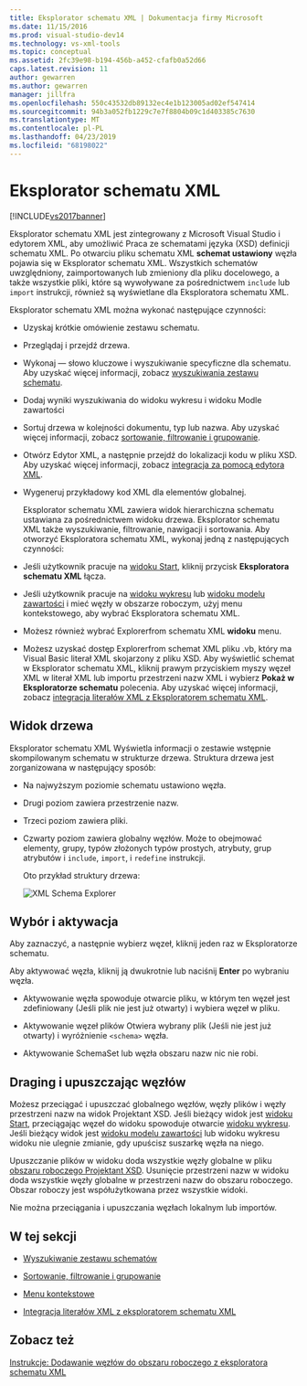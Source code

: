 ```yaml
---
title: Eksplorator schematu XML | Dokumentacja firmy Microsoft
ms.date: 11/15/2016
ms.prod: visual-studio-dev14
ms.technology: vs-xml-tools
ms.topic: conceptual
ms.assetid: 2fc39e98-b194-456b-a452-cfafb0a52d66
caps.latest.revision: 11
author: gewarren
ms.author: gewarren
manager: jillfra
ms.openlocfilehash: 550c43532db89132ec4e1b123005ad02ef547414
ms.sourcegitcommit: 94b3a052fb1229c7e7f8804b09c1d403385c7630
ms.translationtype: MT
ms.contentlocale: pl-PL
ms.lasthandoff: 04/23/2019
ms.locfileid: "68198022"
---
```

# <a name="xml-schema-explorer"></a>Eksplorator schematu XML
[!INCLUDE[vs2017banner](../includes/vs2017banner.md)]

Eksplorator schematu XML jest zintegrowany z Microsoft Visual Studio i edytorem XML, aby umożliwić Praca ze schematami języka (XSD) definicji schematu XML. Po otwarciu pliku schematu XML **schemat ustawiony** węzła pojawia się w Eksplorator schematu XML. Wszystkich schematów uwzględniony, zaimportowanych lub zmieniony dla pliku docelowego, a także wszystkie pliki, które są wywoływane za pośrednictwem `include` lub `import` instrukcji, również są wyświetlane dla Eksploratora schematu XML.  
  
 Eksplorator schematu XML można wykonać następujące czynności:  
  
- Uzyskaj krótkie omówienie zestawu schematu.  
  
- Przeglądaj i przejdź drzewa.  
  
- Wykonaj — słowo kluczowe i wyszukiwanie specyficzne dla schematu. Aby uzyskać więcej informacji, zobacz [wyszukiwania zestawu schematu](../xml-tools/searching-the-schema-set.md).  
  
- Dodaj wyniki wyszukiwania do widoku wykresu i widoku Modle zawartości  
  
- Sortuj drzewa w kolejności dokumentu, typ lub nazwa. Aby uzyskać więcej informacji, zobacz [sortowanie, filtrowanie i grupowanie](../xml-tools/sorting-filtering-and-grouping-xml-schema-explorer.md).  
  
- Otwórz Edytor XML, a następnie przejdź do lokalizacji kodu w pliku XSD. Aby uzyskać więcej informacji, zobacz [integracja za pomocą edytora XML](../xml-tools/integration-with-xml-editor.md).  
  
- Wygeneruj przykładowy kod XML dla elementów globalnej.  
  
  Eksplorator schematu XML zawiera widok hierarchiczna schematu ustawiana za pośrednictwem widoku drzewa. Eksplorator schematu XML także wyszukiwanie, filtrowanie, nawigacji i sortowania. Aby otworzyć Eksploratora schematu XML, wykonaj jedną z następujących czynności:  
  
- Jeśli użytkownik pracuje na [widoku Start](../xml-tools/start-view.md), kliknij przycisk **Eksploratora schematu XML** łącza.  
  
- Jeśli użytkownik pracuje na [widoku wykresu](../xml-tools/graph-view.md) lub [widoku modelu zawartości](../xml-tools/content-model-view.md) i mieć węzły w obszarze roboczym, użyj menu kontekstowego, aby wybrać Eksploratora schematu XML.  
  
- Możesz również wybrać Explorerfrom schematu XML **widoku** menu.  
  
- Możesz uzyskać dostęp Explorerfrom schemat XML pliku .vb, który ma Visual Basic literał XML skojarzony z pliku XSD. Aby wyświetlić schemat w Eksplorator schematu XML, kliknij prawym przyciskiem myszy węzeł XML w literał XML lub importu przestrzeni nazw XML i wybierz **Pokaż w Eksploratorze schematu** polecenia. Aby uzyskać więcej informacji, zobacz [integracja literałów XML z Eksploratorem schematu XML](../xml-tools/integration-of-xml-literals-with-xml-schema-explorer.md).  
  
## <a name="tree-view"></a>Widok drzewa  
 Eksplorator schematu XML Wyświetla informacji o zestawie wstępnie skompilowanym schematu w strukturze drzewa. Struktura drzewa jest zorganizowana w następujący sposób:  
  
- Na najwyższym poziomie schematu ustawiono węzła.  
  
- Drugi poziom zawiera przestrzenie nazw.  
  
- Trzeci poziom zawiera pliki.  
  
- Czwarty poziom zawiera globalny węzłów. Może to obejmować elementy, grupy, typów złożonych typów prostych, atrybuty, grup atrybutów i `include`, `import`, i `redefine` instrukcji.  
  
  Oto przykład struktury drzewa:  
  
  ![XML Schema Explorer](../xml-tools/media/xmlschemaexplorer.gif "XMLSchemaExplorer")  
  
## <a name="selection-and-activation"></a>Wybór i aktywacja  
 Aby zaznaczyć, a następnie wybierz węzeł, kliknij jeden raz w Eksploratorze schematu.  
  
 Aby aktywować węzła, kliknij ją dwukrotnie lub naciśnij **Enter** po wybraniu węzła.  
  
- Aktywowanie węzła spowoduje otwarcie pliku, w którym ten węzeł jest zdefiniowany (Jeśli plik nie jest już otwarty) i wybiera węzeł w pliku.  
  
- Aktywowanie węzeł plików Otwiera wybrany plik (Jeśli nie jest już otwarty) i wyróżnienie `<schema>` węzła.  
  
- Aktywowanie SchemaSet lub węzła obszaru nazw nic nie robi.  
  
## <a name="draging-and-dropping-nodes"></a>Draging i upuszczając węzłów  
 Możesz przeciągać i upuszczać globalnego węzłów, węzły plików i węzły przestrzeni nazw na widok Projektant XSD. Jeśli bieżący widok jest [widoku Start](../xml-tools/start-view.md), przeciągając węzeł do widoku spowoduje otwarcie [widoku wykresu](../xml-tools/graph-view.md). Jeśli bieżący widok jest [widoku modelu zawartości](../xml-tools/content-model-view.md) lub widoku wykresu widoku nie ulegnie zmianie, gdy upuścisz suszarkę węzła na niego.  
  
 Upuszczanie plików w widoku doda wszystkie węzły globalne w pliku [obszaru roboczego Projektant XSD](../xml-tools/xml-schema-designer-workspace.md). Usunięcie przestrzeni nazw w widoku doda wszystkie węzły globalne w przestrzeni nazw do obszaru roboczego. Obszar roboczy jest współużytkowana przez wszystkie widoki.  
  
 Nie można przeciągania i upuszczania węzłach lokalnym lub importów.  
  
## <a name="in-this-section"></a>W tej sekcji  
  
- [Wyszukiwanie zestawu schematów](../xml-tools/searching-the-schema-set.md)  
  
- [Sortowanie, filtrowanie i grupowanie](../xml-tools/sorting-filtering-and-grouping-xml-schema-explorer.md)  
  
- [Menu kontekstowe](../xml-tools/context-menus-xml-schema-explorer.md)  
  
- [Integracja literałów XML z eksploratorem schematu XML](../xml-tools/integration-of-xml-literals-with-xml-schema-explorer.md)  
  
## <a name="see-also"></a>Zobacz też  
 [Instrukcje: Dodawanie węzłów do obszaru roboczego z eksploratora schematu XML](../xml-tools/how-to-add-nodes-to-the-workspace-from-the-xml-schema-explorer.md)
